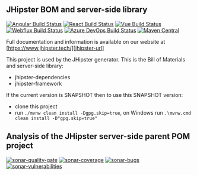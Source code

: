 JHipster BOM and server-side library
----------------------------

[![Angular Build Status][github-actions-angular-image]][github-actions-url] [![React Build Status][github-actions-react-image]][github-actions-url] [![Vue Build Status][github-actions-vue-image]][github-actions-url] [![Webflux Build Status][github-actions-webflux-image]][github-actions-url] [![Azure DevOps Build Status][azure-devops-image]][azure-devops-url-main] [![Maven Central][maven-image]][maven-url]

Full documentation and information is available on our website at [https://www.jhipster.tech/][jhipster-url]

This project is used by the JHipster generator. This is the Bill of Materials and server-side library:
- jhipster-dependencies
- jhipster-framework

If the current version is SNAPSHOT then to use this SNAPSHOT version:
- clone this project
- run `./mvnw clean install -Dgpg.skip=true`, on Windows run `.\mvnw.cmd clean install -D"gpg.skip=true"`

[maven-image]: https://maven-badges.herokuapp.com/maven-central/tech.jhipster/jhipster-parent/badge.svg
[maven-url]: https://maven-badges.herokuapp.com/maven-central/tech.jhipster/jhipster-parent

[azure-devops-image]: https://dev.azure.com/jhipster/jhipster/_apis/build/status/jhipster.jhipster?branchName=master
[azure-devops-url-main]: https://dev.azure.com/jhipster/jhipster/_build
[github-actions-angular-image]: https://github.com/jhipster/jhipster/workflows/Angular/badge.svg
[github-actions-react-image]: https://github.com/jhipster/jhipster/workflows/React/badge.svg
[github-actions-vue-image]: https://github.com/jhipster/jhipster/workflows/Vue/badge.svg
[github-actions-webflux-image]: https://github.com/jhipster/jhipster/workflows/Webflux/badge.svg
[github-actions-url]: https://github.com/jhipster/jhipster/actions

[jhipster-url]: https://www.jhipster.tech/


## Analysis of the JHipster server-side parent POM project

[![sonar-quality-gate][sonar-quality-gate]][sonar-url] [![sonar-coverage][sonar-coverage]][sonar-url] [![sonar-bugs][sonar-bugs]][sonar-url] [![sonar-vulnerabilities][sonar-vulnerabilities]][sonar-url]

[sonar-url]: https://sonarcloud.io/dashboard?id=jhipster-framework
[sonar-quality-gate]: https://sonarcloud.io/api/project_badges/measure?project=jhipster-framework&metric=alert_status
[sonar-coverage]: https://sonarcloud.io/api/project_badges/measure?project=jhipster-framework&metric=coverage
[sonar-bugs]: https://sonarcloud.io/api/project_badges/measure?project=jhipster-framework&metric=bugs
[sonar-vulnerabilities]: https://sonarcloud.io/api/project_badges/measure?project=jhipster-framework&metric=vulnerabilities
